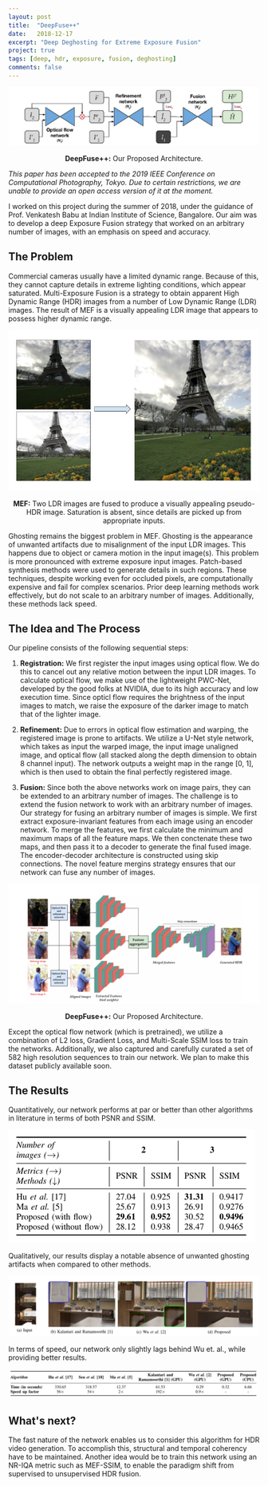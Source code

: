 ```yaml
---
layout: post
title:  "DeepFuse++"
date:   2018-12-17
excerpt: "Deep Deghosting for Extreme Exposure Fusion"
project: true
tags: [deep, hdr, exposure, fusion, deghosting]
comments: false
---
```


![Architecture](/assets/img/deepfuse_arch.png)

<center><b>DeepFuse++:</b> Our Proposed Architecture.</center>

*This paper has been accepted to the 2019 IEEE Conference on Computational Photography, Tokyo. Due to certain restrictions, we are unable to provide an open access version of it at the moment.*

I worked on this project during the summer of 2018, under the guidance of Prof. Venkatesh Babu at Indian Institute of Science, Bangalore. Our aim was to develop a deep Exposure Fusion strategy that worked on an arbitrary number of images, with an emphasis on speed and accuracy.

## The Problem

Commercial cameras usually have a limited dynamic range. Because of this, they cannot capture details in extreme lighting conditions, which appear saturated. Multi-Exposure Fusion is a strategy to obtain apparent High Dynamic Range (HDR) images from a number of Low Dynamic Range (LDR) images. The result of MEF is a visually appealing LDR image that appears to possess higher dynamic range.

![HDR](/assets/img/hdr_example.png)

<center><b>MEF:</b> Two LDR images are fused to produce a visually appealing pseudo-HDR image. Saturation is absent, since details are picked up from appropriate inputs.</center>

Ghosting remains the biggest problem in MEF. Ghosting is the appearance of unwanted artifacts due to misalignment of the input LDR images. This happens due to object or camera motion in the input image(s). This problem is more pronounced with extreme exposure input images. Patch-based synthesis methods were used to generate details in such regions. These techniques, despite working even for occluded pixels, are computationally expensive and fail for complex scenarios. Prior deep learning methods work effectively, but do not scale to an arbitrary number of images. Additionally, these methods lack speed. 

## The Idea and The Process

Our pipeline consists of the following sequential steps:

1. <b>Registration:</b> We first register the input images using optical flow. We do this to cancel out any relative motion between the input LDR images. To calculate optical flow, we make use of the lightweight PWC-Net, developed by the good folks at NVIDIA, due to its high accuracy and low execution time. Since opticl flow requires the brightness of the input images to match, we raise the exposure of the darker image to match that of the lighter image.

2. <b>Refinement:</b> Due to errors in optical flow estimation and warping, the registered image is prone to artifacts. We utilize a U-Net style network, which takes as input the warped image, the input image unaligned image, and optical flow (all stacked along the depth dimension to obtain 8 channel input). The network outputs a weight map in the range [0, 1], which is then used to obtain the final perfectly registered image.

3. <b>Fusion:</b> Since both the above networks work on image pairs, they can be extended to an arbitrary number of images. The challenge is to extend the fusion network to work with an arbitrary number of images. Our strategy for fusing an arbitrary number of images is simple. We first extract exposure-invariant features from each image using an encoder network. To merge the features, we first calculate the minimum and maximum maps of all the feature maps. We then conctenate these two maps, and then pass it to a decoder to generate the final fused image. The encoder-decoder architecture is constructed using skip connections. The novel feature mergins strategy ensures that our network can fuse any number of images. 

![Fusion](/assets/img/deepfuse_fusion_net.png)

<center><b>DeepFuse++:</b> Our Proposed Architecture.</center>

Except the optical flow network (which is pretrained), we utilize a combination of L2 loss, Gradient Loss, and Multi-Scale SSIM loss to train the networks. Additionally, we also captured and carefully curated a set of 582 high resolution sequences to train our network. We plan to make this dataset publicly available soon.

## The Results

Quantitatively, our network performs at par or better than other algorithms in literature in terms of both PSNR and SSIM.

![Quantitative](/assets/img/quantitativeresult.png)

Qualitatively, our results display a notable absence of unwanted ghosting artifacts when compared to other methods.

![Qualitative](/assets/img/deepfuse_results.png)

In terms of speed, our network only slightly lags behind Wu et. al., while providing better results.

![Speed](/assets/img/speedresult.png)


## What's next?

The fast nature of the network enables us to consider this algorithm for HDR video generation. To accomplish this, structural and temporal coherency have to be maintained. Another idea would be to train this network using an NR-IQA metric such as MEF-SSIM, to enable the paradigm shift from supervised to unsupervised HDR fusion.  